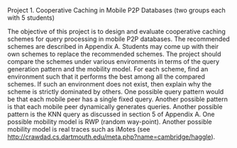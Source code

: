 Project 1. Cooperative Caching in Mobile P2P Databases (two groups each with 5 students)

The objective of this project is to design and evaluate cooperative caching schemes for query processing in mobile P2P databases. The recommended schemes are described in Appendix A. Students may come up with their own schemes to replace the recommended schemes.
The project should compare the schemes under various environments in terms of the query generation pattern and the mobility model. For each scheme, find an environment such that it performs the best among all the compared schemes. If such an environment does not exist, then explain why the scheme is strictly dominated by others.
One possible query pattern would be that each mobile peer has a single fixed query. Another possible pattern is that each mobile peer dynamically generates queries. Another possible pattern is the KNN query as discussed in section 5 of Appendix A.
One possible mobility model is RWP (random way-point). Another possible mobility model is real traces such as iMotes (see http://crawdad.cs.dartmouth.edu/meta.php?name=cambridge/haggle).